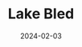 ---
title: "Lake Bled"
excerpt: "Where reflection of the spire reposes in Triglav's grandeur"
description: "Where reflection of the spire reposes in Triglav's grandeur"
permalink: /voyage/bled
layout: gallery
gallery_name: "bled"
date: 2024-02-03
header:
  overlay_image: Bled_afterglow_3v1.jpg
---
